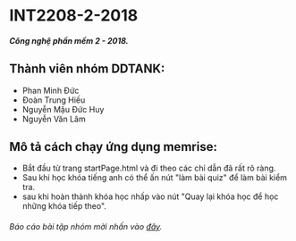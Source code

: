 # INT2208-2-2018
##### Công nghệ phần mềm 2 - 2018.
## Thành viên nhóm DDTANK:
- Phan Minh Đức
- Đoàn Trung Hiếu
- Nguyễn Mậu Đức Huy
- Nguyễn Văn Lâm
## Mô tả cách chạy ứng dụng memrise: 
* Bắt đầu từ trang startPage.html và đi theo các chỉ dẫn đã rất rõ ràng.
* Sau khi học khóa tiếng anh có thể ấn nút "làm bài quiz" để làm bài kiểm tra.
* sau khi hoàn thành khóa học nhấp vào nút "Quay lại khóa học để học những khóa tiếp theo".

###### Báo cáo bài tập nhóm mời nhấn vào [đây](https://bit.ly/2qRutUA).
